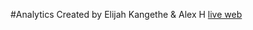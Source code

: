 #Analytics
Created by Elijah Kangethe & Alex H 
 [live web](https://elijahkangethe.github.io/IS117Analytics/)
